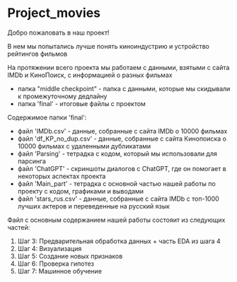 # Project_movies

Добро пожаловать в наш проект!

В нем мы попытались лучше понять киноиндустрию и устройство рейтингов фильмов

На протяжении всего проекта мы работаем с данными, взятыми с сайта IMDb и КиноПоиск, с информацией о разных фильмах 

- папка "middle checkpoint" - папка с данными, которые мы скидывали к промежуточному дедлайну
- папка 'final' - итоговые файлы с проектом 

Содержимое папки 'final':
- файл 'IMDb.csv' - данные, собранные с сайта IMDb о 10000 фильмах
- файл 'df_KP_no_dup.csv' - данные, собранные с сайта Кинопоиска о 10000 фильмах с удаленными дубликатами
- файл 'Parsing' - тетрадка с кодом, который мы использовали для парсинга
- файл 'ChatGPT' - скриншоты диалогов с ChatGPT, где он помогает в некоторых аспектах проекта
- файл 'Main_part' - тетрадка с основной частью нашей работы по проекту с кодом, графиками и выводами
- файл 'stars_rus.csv' - данные, собранные с сайта IMDb с топ-1000 лучших актеров и переведенные на русский язык

Файл с основным содержанием нашей работы состояит из следующих частей:
1. Шаг 3: Предварительная обработка данных + часть EDA из шага 4
2. Шаг 4: Визуализация
3. Шаг 5: Создание новых признаков
4. Шаг 6: Проверка гипотез
5. Шаг 7: Машинное обучение
